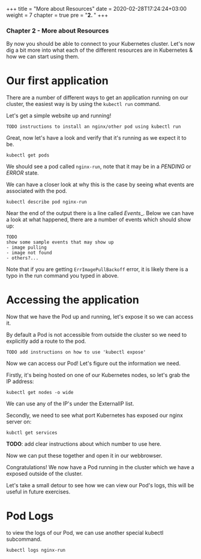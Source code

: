 +++
title = "More about Resources"
date = 2020-02-28T17:24:24+03:00
weight = 7
chapter = true
pre = "<b>2. </b>"
+++

### Chapter 2 - More about Resources

By now you should be able to connect to your Kubernetes cluster. Let's
now dig a bit more into what each of the different resources are in
Kubernetes & how we can start using them.


# Our first application

There are a number of different ways to get an application running on
our cluster, the easiest way is by using the `kubectl run` command.

Let's get a simple website up and running!

`TODO instructions to install an nginx/other pod using kubectl run`


Great, now let's have a look and verify that it's running as we expect
it to be.

`kubectl get pods`

We should see a pod called `nginx-run`, note that it may be in a
_PENDING_ or _ERROR_ state.

We can have a closer look at why this is the case by seeing what
events are associated with the pod.

`kubectl describe pod nginx-run`


Near the end of the output there is a line called _Events__.  Below we
can have a look at what happened, there are a number of events which
should show up:

```
TODO
show some sample events that may show up
- image pulling
- image not found
- others?...
```

Note that if you are getting `ErrImagePullBackoff` error, it is likely
there is a typo in the run command you typed in above.

# Accessing the application

Now that we have the Pod up and running, let's expose it so we
can access it.

By default a Pod is not accessible from outside the cluster so we need
to explicitly add a route to the pod.

```
TODO add instructions on how to use 'kubectl expose'
```

Now we can access our Pod! Let's figure out the information we need.

Firstly, it's being hosted on one of our Kubernetes nodes, so let's grab the IP address:

`kubectl get nodes -o wide`

We can use any of the IP's under the ExternalIP list.
<!-- TODO, see if this is true for minikube -->

Secondly, we need to see what port Kubernetes has exposed our nginx server on:

`kubctl get services`

**TODO**: add clear instructions about which number to use here.

Now we can put these together and open it in our webbrowser.
<!-- TODO, see if it's possible to route to localhost so we can emded links directly in the tutorial -->

Congratulations! We now have a Pod running in the cluster which we
have a exposed outside of the cluster.

Let's take a small detour to see how we can view our Pod's logs, this will be useful in future exercises.

# Pod Logs

to view the logs of our Pod, we can use another special kubectl subcommand.

`kubectl logs nginx-run`
